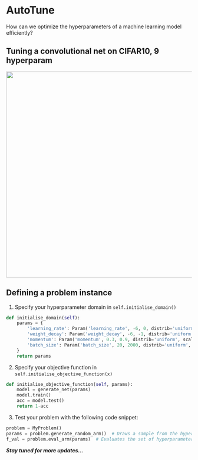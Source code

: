 AutoTune
=========
How can we optimize the hyperparameters of a machine learning model efficiently?

Tuning a convolutional net on CIFAR10, 9 hyperparam
-----
<img src="https://github.com/signapoop/autotune/blob/master/img/cifar_9hps.png" width="560">

Defining a problem instance
-----
1) Specify your hyperparameter domain in `self.initialise_domain()`
```python
def initialise_domain(self):
    params = {
        'learning_rate': Param('learning_rate', -6, 0, distrib='uniform', scale='log', logbase=10),
        'weight_decay': Param('weight_decay', -6, -1, distrib='uniform', scale='log', logbase=10),
        'momentum': Param('momentum', 0.3, 0.9, distrib='uniform', scale='linear'),
        'batch_size': Param('batch_size', 20, 2000, distrib='uniform', scale='linear', interval=1),
    }
    return params
```

2) Specify your objective function in `self.initialise_objective_function(x)`
```python
def initialise_objective_function(self, params):
    model = generate_net(params)
    model.train()
    acc = model.test()
    return 1-acc
```

3) Test your problem with the following code snippet:
```python
problem = MyProblem()
params = problem.generate_random_arm()  # Draws a sample from the hyperparameter space
f_val = problem.eval_arm(params)  # Evaluates the set of hyperparameters
```

___Stay tuned for more updates...___
